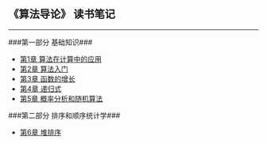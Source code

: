 ## 《算法导论》 读书笔记 ##

-----
###第一部分 基础知识###
* [第1章 算法在计算中的应用](1.md)
* [第2章 算法入门](2.md)
* [第3章 函数的增长](3.md)
* [第4章 递归式](4.md)
* [第5章 概率分析和随机算法](5.md)

###第二部分 排序和顺序统计学###
* [第6章 堆排序](6.md)

